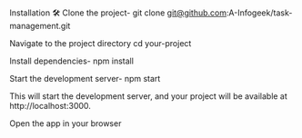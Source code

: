 Installation 🛠️
Clone the project- git clone git@github.com:A-Infogeek/task-management.git

Navigate to the project directory cd your-project

Install dependencies- npm install

Start the development server- npm start

This will start the development server, and your project will be available at http://localhost:3000.

Open the app in your browser
